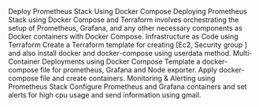 Deploy Prometheus Stack Using Docker Compose
    Deploying Prometheus Stack using Docker Compose and Terraform involves orchestrating the setup of Prometheus, Grafana, and any other necessary components as Docker containers with Docker Compose.
Infrastructure as Code using Terraform
    Create a Terraform template for creating [Ec2, Security group ] and also install docker and docker-compose using userdata method.
Multi-Container Deployments using Docker Compose
    Template a docker-compose file for prometheus, Grafana and Node exporter.
    Apply docker-compose file and create containers.
Monitoring & Alerting using Prometheus Stack
    Configure Prometheus and Grafana containers and set alerts for high cpu usage and send information using gmail.
